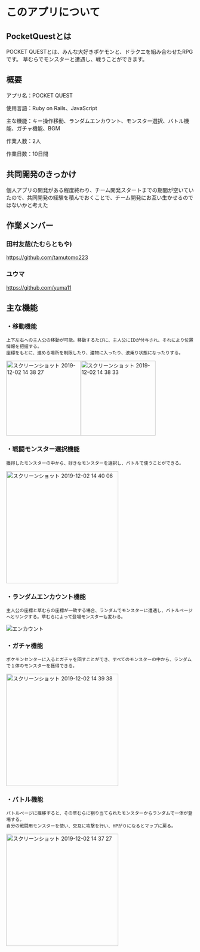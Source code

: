 # このアプリについて

## PocketQuestとは
POCKET QUESTとは、みんな大好きポケモンと、ドラクエを組み合わせたRPGです。
草むらでモンスターと遭遇し、戦うことができます。

## 概要
  アプリ名：POCKET QUEST
  
  使用言語：Ruby on Rails、JavaScript
  
  主な機能：キー操作移動、ランダムエンカウント、モンスター選択、バトル機能、ガチャ機能、BGM
  
  作業人数：2人
  
  作業日数：10日間


## 共同開発のきっかけ
  個人アプリの開発がある程度終わり、チーム開発スタートまでの期間が空いていたので、共同開発の経験を積んでおくことで、チーム開発にお互い生かせるのではないかと考えた

## 作業メンバー
  ### 田村友哉(たむらともや)
  <https://github.com/tamutomo223>

  ### ユウマ
  <https://github.com/yuma11>


## 主な機能

### ・移動機能

    上下左右への主人公の移動が可能。移動するたびに、主人公にIDが付与され、それにより位置情報を把握する。
    座標をもとに、進める場所を制限したり、建物に入ったり、波乗り状態になったりする。

<img width="200" alt="スクリーンショット 2019-12-02 14 38 27" src="https://user-images.githubusercontent.com/57092560/71317990-7fd85100-24cd-11ea-9f33-707c0bb4013c.png"><img width="200" alt="スクリーンショット 2019-12-02 14 38 33" src="https://user-images.githubusercontent.com/57092560/71317991-7fd85100-24cd-11ea-8234-fe6a05ce3d6f.png">

### ・戦闘モンスター選択機能

    獲得したモンスターの中から、好きなモンスターを選択し、バトルで使うことができる。

<img width="300" alt="スクリーンショット 2019-12-02 14 40 06" src="https://user-images.githubusercontent.com/57092560/71317993-8070e780-24cd-11ea-8be4-5d0ec391c86c.png">




### ・ランダムエンカウント機能

    主人公の座標と草むらの座標が一致する場合、ランダムでモンスターに遭遇し、バトルページへとリンクする。草むらによって登場モンスターも変わる。

![エンカウント](https://user-images.githubusercontent.com/57092560/71320404-161c6f00-24ee-11ea-8fd5-5f2bd01e6949.png/100)



### ・ガチャ機能

    ポケモンセンターに入るとガチャを回すことができ、すべてのモンスターの中から、ランダムで１体のモンスターを獲得できる。

<img width="300" alt="スクリーンショット 2019-12-02 14 39 38" src="https://user-images.githubusercontent.com/57092560/71317992-8070e780-24cd-11ea-867b-cc09f71839d7.png">    

### ・バトル機能

    バトルページに推移すると、その草むらに割り当てられたモンスターからランダムで一体が登場する。
    自分の戦闘用モンスターを使い、交互に攻撃を行い、HPが０になるとマップに戻る。

<img width="300" alt="スクリーンショット 2019-12-02 14 37 27" src="https://user-images.githubusercontent.com/57092560/71317989-7fd85100-24cd-11ea-98f8-fb377d3e548e.png">

